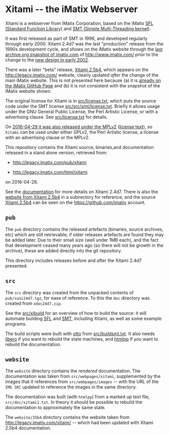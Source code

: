 # Xitami -- the iMatix Webserver

Xitami is a webserver from iMatix Corporation, based on the iMatix
[SFL (Standard Function Library)](https://github.com/imatix-legacy/sfl)
and [SMT (Simple Multi-Threading
kernel)](https://github.com/imatix-legacy/smt).

It was first released as part of SMT in 1996, and developed regularly
through early 2000. Xitami 2.4d7 was the last "production" release
from the 1990s development cycle, and shows on the iMatix website
through the [last archive.org snapshot of
imatix.com](https://web.archive.org/web/20020124053437/http://www.imatix.com/)
of http://www.imatix.com/ prior to the change to the [new design
in early
2002](https://web.archive.org/web/20020524230546/http://www.imatix.com/).

There was a later "beta" release, [Xitami
2.5b4](https://github.com/imatix/Xitami-25), which appears on the
http://legacy.imatix.com/ website, clearly updated *after* the
change of the main iMatix website.  This is not presented here
because (a) it is [already on the iMatix GitHub
Page](https://github.com/imatix/Xitami-25) and (b) it is not
consistent with the snapshot of the iMatix website shown.

The original license for Xitami is in [src/license.txt](src/license.txt),
which puts the source code under the SMT license
[src/src/smt/license.txt](src/src/smt/license.txt).  Briefly it
allows usage under the GNU General Public License, the Perl Artistic
License, or with a advertising clause.  See
[src/license.txt](src/license.txt) for details.

On [2016-04-29 it was also released under the
MPLv2](https://github.com/imatix-legacy/license) ([license
text](https://imatix-legacy.github.io/license/MPLv2.html)), so `Xitami` can
be used under either GPLv2, the Perl Artistic license, a license
with an advertising clause or the MPLv2.

This repository contains the Xitami source, binaries,and documentation
released in a stand alone version, retrieved from:

*  http://legacy.imatix.com/pub/xitami

*  http://legacy.imatix.com/html/xitami

on 2016-04-28.

See the [documentation](https://imatix-legacy.github.io/xitami/) for
more details on Xitami 2.4d7.  There is also the [website from
Xitami 2.5b4](https://imatix-legacy.github.io/xitami/25b4/) in a
subirectory for reference, and the source [Xitami
2.5b4](https://github.com/imatix/Xitami-25) can be seen on the
https://github.com/imatix account.

## `pub`

The `pub` directory contains the released artefacts (binaries, source
archives, etc) which are still retrievable; if older releases artefacts
are found they may be added later.  Due to their small size (well under
1MB each), and the fact that development ceased many years ago (so there
will not be growth in the archive), these are added directly into the
git repository.

This directory includes releases before and after the Xitami 2.4d7 presented.

## `src`

The `src` directory was created from the unpacked contents of
`pub/suni24d7.tgz`, for ease of reference.  To this the `doc`
directory was created from `xdoc24d7.zip`.

See the [src/xibuild](src/xibuild) for an overview of how to build
the source: it will automate building
[SFL](https://github.com/imatix-legacy/sfl) and
[SMT](https://github.com/imatix-legacy/smt/), including Xitami, as
well as some example programs.

The build scripts were built with
[otto](https://github.com/imatix-legacy/otto) from
[src/buildsmt.txt](src/buildsmt.txt).  It also needs
[libero](https://github.com/imatix-legacy/libero) if you want to
rebuild the state machines, and 
[htmlpp](https://github.com/imatix-legacy/htmlpp) if you want to 
rebuild the documentation.

## `website`

The `website` directory contains the *rendered* documentation.  The
documentation was taken from `src/webpages/xitami`, supplemented by
the images that it references from `src/webpages/images` -- with the 
URL of the `IMG SRC` updated to reference the images in the same
directory.

The documentation was built (with `htmlpp`) from a marked up text file,
`src/doc/xitami1.txt`.  In theory it should be possible to rebuild the
documentation to approximately the same state.

The `website/25b4` directory contains the website taken from 
http://legacy.imatix.com/xitami/ -- which had been updated with
Xitami 2.5b4 documentation.
